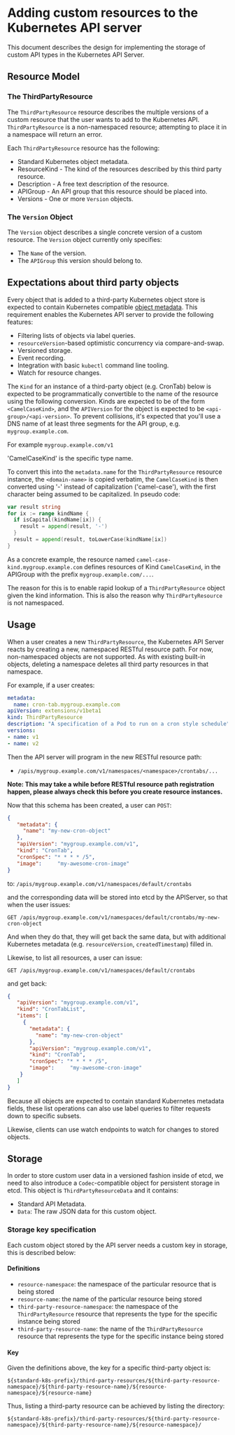 # Adding custom resources to the Kubernetes API server

This document describes the design for implementing the storage of custom API
types in the Kubernetes API Server.


## Resource Model

### The ThirdPartyResource

The `ThirdPartyResource` resource describes the multiple versions of a custom
resource that the user wants to add to the Kubernetes API. `ThirdPartyResource`
is a non-namespaced resource; attempting to place it in a namespace will return
an error.

Each `ThirdPartyResource` resource has the following:
   * Standard Kubernetes object metadata.
   * ResourceKind - The kind of the resources described by this third party
resource.
   * Description - A free text description of the resource.
   * APIGroup - An API group that this resource should be placed into.
   * Versions - One or more `Version` objects.

### The `Version` Object

The `Version` object describes a single concrete version of a custom resource.
The `Version` object currently only specifies:
   * The `Name` of the version.
   * The `APIGroup` this version should belong to.

## Expectations about third party objects

Every object that is added to a third-party Kubernetes object store is expected
to contain Kubernetes compatible [object metadata](/contributors/devel/sig-architecture/api-conventions.md#metadata).
This requirement enables the Kubernetes API server to provide the following
features:
   * Filtering lists of objects via label queries.
   * `resourceVersion`-based optimistic concurrency via compare-and-swap.
   * Versioned storage.
   * Event recording.
   * Integration with basic `kubectl` command line tooling.
   * Watch for resource changes.

The `Kind` for an instance of a third-party object (e.g. CronTab) below is
expected to be programmatically convertible to the name of the resource using
the following conversion. Kinds are expected to be of the form
`<CamelCaseKind>`, and the `APIVersion` for the object is expected to be
`<api-group>/<api-version>`. To prevent collisions, it's expected that you'll
use a DNS name of at least three segments for the API group, e.g. `mygroup.example.com`.

For example `mygroup.example.com/v1`

'CamelCaseKind' is the specific type name.

To convert this into the `metadata.name` for the `ThirdPartyResource` resource
instance, the `<domain-name>` is copied verbatim, the `CamelCaseKind` is then
converted using '-' instead of capitalization ('camel-case'), with the first
character being assumed to be capitalized. In pseudo code:

```go
var result string
for ix := range kindName {
  if isCapital(kindName[ix]) {
    result = append(result, '-')
  }
  result = append(result, toLowerCase(kindName[ix])
}
```

As a concrete example, the resource named `camel-case-kind.mygroup.example.com` defines
resources of Kind `CamelCaseKind`, in the APIGroup with the prefix
`mygroup.example.com/...`.

The reason for this is to enable rapid lookup of a `ThirdPartyResource` object
given the kind information. This is also the reason why `ThirdPartyResource` is
not namespaced.

## Usage

When a user creates a new `ThirdPartyResource`, the Kubernetes API Server reacts
by creating a new, namespaced RESTful resource path. For now, non-namespaced
objects are not supported. As with existing built-in objects, deleting a
namespace deletes all third party resources in that namespace.

For example, if a user creates:

```yaml
metadata:
  name: cron-tab.mygroup.example.com
apiVersion: extensions/v1beta1
kind: ThirdPartyResource
description: "A specification of a Pod to run on a cron style schedule"
versions:
- name: v1
- name: v2
```

Then the API server will program in the new RESTful resource path:
   * `/apis/mygroup.example.com/v1/namespaces/<namespace>/crontabs/...`

**Note: This may take a while before RESTful resource path registration happen, please
always check this before you create resource instances.**

Now that this schema has been created, a user can `POST`:

```json
{
   "metadata": {
     "name": "my-new-cron-object"
   },
   "apiVersion": "mygroup.example.com/v1",
   "kind": "CronTab",
   "cronSpec": "* * * * /5",
   "image":     "my-awesome-cron-image"
}
```

to: `/apis/mygroup.example.com/v1/namespaces/default/crontabs`

and the corresponding data will be stored into etcd by the APIServer, so that
when the user issues:

```
GET /apis/mygroup.example.com/v1/namespaces/default/crontabs/my-new-cron-object
```

And when they do that, they will get back the same data, but with additional
Kubernetes metadata (e.g. `resourceVersion`, `createdTimestamp`) filled in.

Likewise, to list all resources, a user can issue:

```
GET /apis/mygroup.example.com/v1/namespaces/default/crontabs
```

and get back:

```json
{
   "apiVersion": "mygroup.example.com/v1",
   "kind": "CronTabList",
   "items": [
     {
       "metadata": {
         "name": "my-new-cron-object"
       },
       "apiVersion": "mygroup.example.com/v1",
       "kind": "CronTab",
       "cronSpec": "* * * * /5",
       "image":     "my-awesome-cron-image"
    }
   ]
}
```

Because all objects are expected to contain standard Kubernetes metadata fields,
these list operations can also use label queries to filter requests down to
specific subsets.

Likewise, clients can use watch endpoints to watch for changes to stored
objects.

## Storage

In order to store custom user data in a versioned fashion inside of etcd, we
need to also introduce a `Codec`-compatible object for persistent storage in
etcd. This object is `ThirdPartyResourceData` and it contains:
   * Standard API Metadata.
   * `Data`: The raw JSON data for this custom object.

### Storage key specification

Each custom object stored by the API server needs a custom key in storage, this
is described below:

#### Definitions

   * `resource-namespace`: the namespace of the particular resource that is
being stored
   * `resource-name`: the name of the particular resource being stored
   * `third-party-resource-namespace`: the namespace of the `ThirdPartyResource`
resource that represents the type for the specific instance being stored
   * `third-party-resource-name`: the name of the `ThirdPartyResource` resource
that represents the type for the specific instance being stored

#### Key

Given the definitions above, the key for a specific third-party object is:

```
${standard-k8s-prefix}/third-party-resources/${third-party-resource-namespace}/${third-party-resource-name}/${resource-namespace}/${resource-name}
```

Thus, listing a third-party resource can be achieved by listing the directory:

```
${standard-k8s-prefix}/third-party-resources/${third-party-resource-namespace}/${third-party-resource-name}/${resource-namespace}/
```
